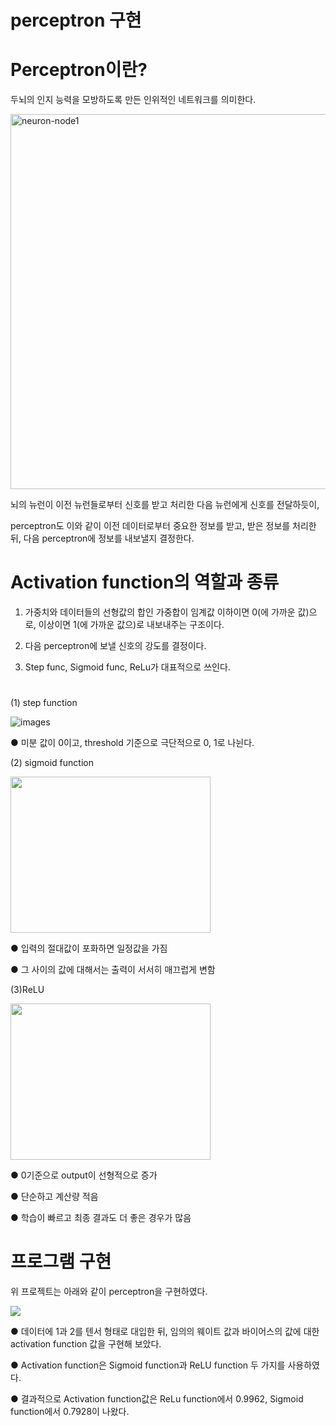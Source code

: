 # perceptron 구현
# Perceptron이란?
두뇌의 인지 능력을 모방하도록 만든 인위적인 네트워크를 의미한다.









<img width="600" alt="neuron-node1" src="https://user-images.githubusercontent.com/98728682/152082670-7570fc1b-2ebe-4cc9-bfbd-6922abd53609.png">

뇌의 뉴런이 이전 뉴런들로부터 신호를 받고 처리한 다음 뉴런에게 신호를 전달하듯이, 

perceptron도 이와 같이 이전 데이터로부터 중요한 정보를 받고, 받은 정보를 처리한 뒤, 다음 perceptron에 정보를 내보낼지 결정한다. 



# Activation function의 역할과 종류
1. 가중치와 데이터들의 선형값의 합인 가중합이 임계값 이하이면 0(에 가까운 값)으로, 이상이면 1(에 가까운 값으)로 내보내주는 구조이다.

2. 다음 perceptron에 보낼 신호의 강도를 결정이다.

3. Step func, Sigmoid func, ReLu가 대표적으로 쓰인다.  

  #
(1) step function

![images](https://user-images.githubusercontent.com/98728682/152089932-889279c8-cb4f-408a-840c-5c06f3708279.png)

● 미분 값이 0이고, threshold 기준으로 극단적으로 0, 1로 나뉜다.

(2) sigmoid function

<img src="https://user-images.githubusercontent.com/98728682/152089956-9cdfe83d-9f92-4251-84b5-ad2fd355a743.png"  width="320" height="250">

● 입력의 절대값이 포화하면 일정값을 가짐

● 그 사이의 값에 대해서는 출력이 서서히 매끄럽게 변함

(3)ReLU

<img src="https://user-images.githubusercontent.com/98728682/152089992-12fb843d-f62a-49a7-9871-1632dc5073cb.png"  width="320" height="250">

● 0기준으로 output이 선형적으로 증가

● 단순하고 계산량 적음

● 학습이 빠르고 최종 결과도 더 좋은 경우가 많음

# 프로그램 구현
위 프로젝트는 아래와 같이 perceptron을 구현하였다.

<img src="https://user-images.githubusercontent.com/98728682/152106571-bddd61fb-7a58-4cb3-a50e-1dc9a2c47af8.jpg">

● 데이터에 1과 2를 텐서 형태로 대입한 뒤, 임의의 웨이트 값과 바이어스의 값에 대한 activation function 값을 구현해 보았다.

● Activation function은 Sigmoid function과 ReLU function 두 가지를 사용하였다.

● 결과적으로 Activation function값은 ReLu function에서 0.9962, Sigmoid function에서 0.7928이 나왔다.
